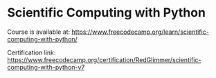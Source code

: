 # Scientific Computing with Python

Course is available at: https://www.freecodecamp.org/learn/scientific-computing-with-python/

Certification link: https://www.freecodecamp.org/certification/RedGlimmer/scientific-computing-with-python-v7
